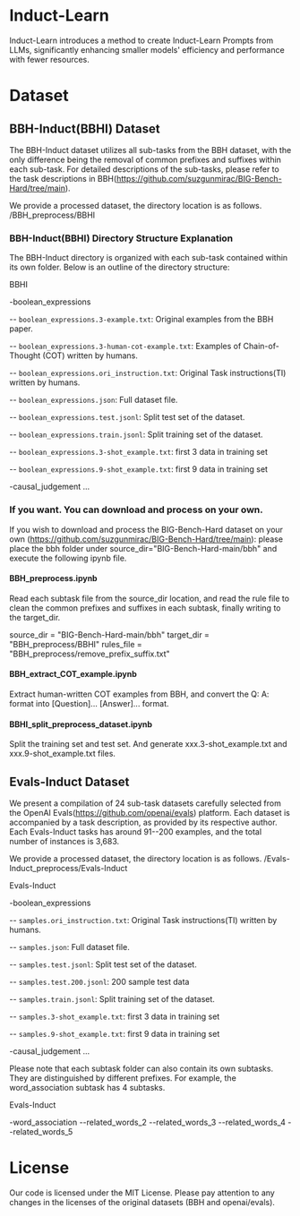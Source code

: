 # Induct-Learn
Induct-Learn introduces a method to create Induct-Learn Prompts from LLMs, significantly enhancing smaller models' efficiency and performance with fewer resources.

# Dataset
## BBH-Induct(BBHI) Dataset
The BBH-Induct dataset utilizes all sub-tasks from the BBH dataset, with the only difference being the removal of common prefixes and suffixes within each sub-task. For detailed descriptions of the sub-tasks, please refer to the task descriptions in BBH(https://github.com/suzgunmirac/BIG-Bench-Hard/tree/main).


We provide a processed dataset, the directory location is as follows.
/BBH_preprocess/BBHI

### BBH-Induct(BBHI) Directory Structure Explanation

The BBH-Induct directory is organized with each sub-task contained within its own folder. Below is an outline of the directory structure:

BBHI

-boolean_expressions

-- `boolean_expressions.3-example.txt`: Original examples from the BBH paper.

-- `boolean_expressions.3-human-cot-example.txt`: Examples of Chain-of-Thought (COT) written by humans.

-- `boolean_expressions.ori_instruction.txt`: Original Task instructions(TI) written by humans.

-- `boolean_expressions.json`: Full dataset file.

-- `boolean_expressions.test.jsonl`: Split test set of the dataset.

-- `boolean_expressions.train.jsonl`: Split training set of the dataset.

-- `boolean_expressions.3-shot_example.txt`: first 3 data in training set 

-- `boolean_expressions.9-shot_example.txt`: first 9 data in training set 

-causal_judgement 
...


### If you want. You can download and process on your own.
If you wish to download and process the BIG-Bench-Hard dataset on your own (https://github.com/suzgunmirac/BIG-Bench-Hard/tree/main): please place the bbh folder under source_dir="BIG-Bench-Hard-main/bbh" and execute the following ipynb file.

#### BBH_preprocess.ipynb
Read each subtask file from the source_dir location, and read the rule file to clean the common prefixes and suffixes in each subtask, finally writing to the target_dir.

source_dir = "BIG-Bench-Hard-main/bbh"
target_dir = "BBH_preprocess/BBHI"
rules_file = "BBH_preprocess/remove_prefix_suffix.txt"

#### BBH_extract_COT_example.ipynb
Extract human-written COT examples from BBH, and convert the Q: A: format into [Question]... [Answer]... format.

#### BBHI_split_preprocess_dataset.ipynb
Split the training set and test set. And generate xxx.3-shot_example.txt and xxx.9-shot_example.txt files.



## Evals-Induct Dataset
We present a compilation of 24 sub-task datasets carefully selected from the OpenAI Evals(https://github.com/openai/evals) platform. Each dataset is accompanied by a task description, as provided by its respective author. Each Evals-Induct tasks has around 91--200 examples, and the total number of instances is 3,683.

We provide a processed dataset, the directory location is as follows.
/Evals-Induct_preprocess/Evals-Induct

Evals-Induct

-boolean_expressions

-- `samples.ori_instruction.txt`: Original Task instructions(TI) written by humans.

-- `samples.json`: Full dataset file.

-- `samples.test.jsonl`: Split test set of the dataset.

-- `samples.test.200.jsonl`: 200 sample test data

-- `samples.train.jsonl`: Split training set of the dataset.

-- `samples.3-shot_example.txt`: first 3 data in training set 

-- `samples.9-shot_example.txt`: first 9 data in training set 

-causal_judgement 
...

Please note that each subtask folder can also contain its own subtasks. They are distinguished by different prefixes. For example, the word_association subtask has 4 subtasks.

Evals-Induct

-word_association
--related_words_2
--related_words_3
--related_words_4
--related_words_5


# License

Our code is licensed under the MIT License.
Please pay attention to any changes in the licenses of the original datasets (BBH and openai/evals).





